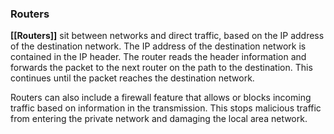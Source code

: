 ### **Routers**

**[[Routers]]** sit between networks and direct traffic, based on the IP address of the destination network. The IP address of the destination network is contained in the IP header. The router reads the header information and forwards the packet to the next router on the path to the destination. This continues until the packet reaches the destination network. 

Routers can also include a firewall feature that allows or blocks incoming traffic based on information in the transmission. This stops malicious traffic from entering the private network and damaging the local area network.